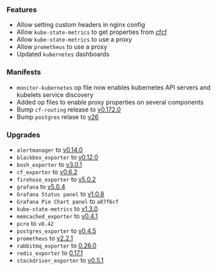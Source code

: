 ### Features

* Allow setting custom headers in nginx config
* Allow `kube-state-metrics` to get properties from [cfcf](https://docs-cfcr.cfapps.io/)
* Allow `kube-state-metrics` to use a proxy
* Allow `prometheus` to use a proxy
* Updated `kubernetes` dashboards

### Manifests

* `monitor-kubernetes` op file now enables kubernetes API servers and kubelets service discovery
* Added op files to enable proxy properties on several components
* Bump `cf-routing` release to [v0.172.0](https://github.com/cloudfoundry/routing-release/releases/tag/0.172.0)
* Bump `postgres` relase to [v26](https://github.com/cloudfoundry/postgres-release/releases/tag/v26)

### Upgrades

* `alertmanager` to [v0.14.0](https://github.com/prometheus/alertmanager/releases/tag/v0.14.0)
* `blackbox_exporter` to [v0.12.0](https://github.com/prometheus/blackbox_exporter/releases/tag/v0.12.0)
* `bosh_exporter` to [v3.0.1](https://github.com/bosh-prometheus/bosh_exporter/releases/tag/v3.0.1)
* `cf_exporter` to [v0.6.2](https://github.com/bosh-prometheus/cf_exporter/releases/tag/v0.6.2)
* `firehose_exporter` to [v5.0.2](https://github.com/bosh-prometheus/firehose_exporter/releases/tag/v5.0.2)
* `grafana` to [v5.0.4](https://github.com/grafana/grafana/releases/tag/v5.0.4)
* `Grafana Status panel` to [v1.0.8](https://github.com/Vonage/Grafana_Status_panel/releases/tag/1.0.8)
* `Grafana Pie Chart panel` to `a07f6cf`
* `kube-state-metrics` to [v1.3.0](https://github.com/kubernetes/kube-state-metrics/releases/tag/v1.3.0)
* `memcached_exporter` to [v0.4.1](https://github.com/prometheus/memcached_exporter/releases/tag/v0.4.1)
* `pcre` to `v8.42`
* `postgres_exporter` to [v0.4.5](https://github.com/wrouesnel/postgres_exporter/releases/tag/v0.4.5)
* `prometheus` to [v2.2.1](https://github.com/prometheus/prometheus/releases/tag/v2.2.1)
* `rabbitmq_exporter` to [0.26.0](https://github.com/kbudde/rabbitmq_exporter/releases/tag/v0.26.0)
* `redis_exporter` to [0.17.1](https://github.com/oliver006/redis_exporter/releases/tag/v0.17.1)
* `stackdriver_exporter` to [v0.5.1](https://github.com/frodenas/stackdriver_exporter/releases/tag/v0.5.1)
